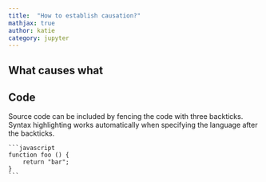 ```yaml
---
title:  "How to establish causation?"
mathjax: true
author: katie
category: jupyter
---
```


## What causes what



## Code

Source code can be included by fencing the code with three backticks. Syntax highlighting works automatically when specifying the language after the backticks.

````
```javascript
function foo () {
    return "bar";
}
```
````

